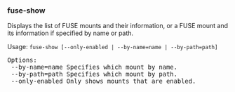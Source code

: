### fuse-show
Displays the list of FUSE mounts and their information, or a FUSE mount and its information if specified by name or path.

Usage: `fuse-show [--only-enabled | --by-name=name | --by-path=path]`
<pre>
Options:
 --by-name=name Specifies which mount by name.
 --by-path=path Specifies which mount by path.
 --only-enabled Only shows mounts that are enabled.
</pre>
